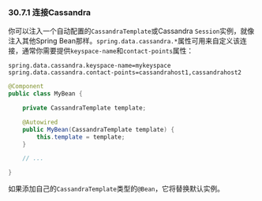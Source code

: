 ### 30.7.1 连接Cassandra
你可以注入一个自动配置的`CassandraTemplate`或Cassandra `Session`实例，就像注入其他Spring Bean那样。`spring.data.cassandra.*`属性可用来自定义该连接，通常你需要提供`keyspace-name`和`contact-points`属性：
```properties
spring.data.cassandra.keyspace-name=mykeyspace
spring.data.cassandra.contact-points=cassandrahost1,cassandrahost2
```
```java
@Component
public class MyBean {

    private CassandraTemplate template;

    @Autowired
    public MyBean(CassandraTemplate template) {
        this.template = template;
    }

    // ...

}
```
如果添加自己的`CassandraTemplate`类型的`@Bean`，它将替换默认实例。
